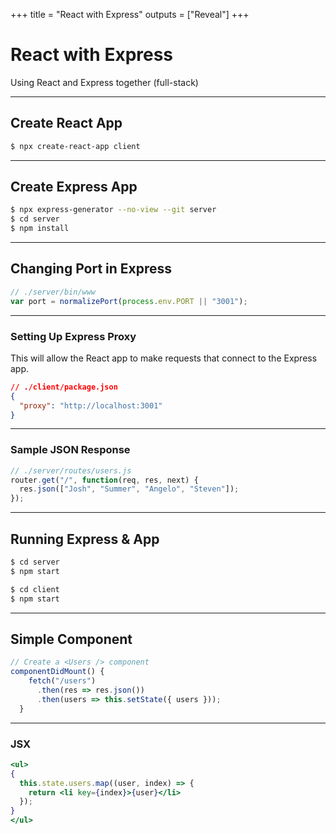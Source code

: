+++
title = "React with Express"
outputs = ["Reveal"]
+++

# React with Express

Using React and Express together (full-stack)

---

## Create React App

```sh
$ npx create-react-app client
```

---

## Create Express App

```sh
$ npx express-generator --no-view --git server
$ cd server
$ npm install
```

---

## Changing Port in Express

```js
// ./server/bin/www
var port = normalizePort(process.env.PORT || "3001");
```

---

### Setting Up Express Proxy

This will allow the React app to make requests that connect to the Express app.

```json
// ./client/package.json
{
  "proxy": "http://localhost:3001"
}
```

---

### Sample JSON Response

```js
// ./server/routes/users.js
router.get("/", function(req, res, next) {
  res.json(["Josh", "Summer", "Angelo", "Steven"]);
});
```

---

## Running Express & App

```sh
$ cd server
$ npm start
```

```sh
$ cd client
$ npm start
```

---

## Simple Component

```js
// Create a <Users /> component
componentDidMount() {
    fetch("/users")
      .then(res => res.json())
      .then(users => this.setState({ users }));
  }
```

---

### JSX

```jsx
<ul>
{
  this.state.users.map((user, index) => {
    return <li key={index}>{user}</li>
  });
}
</ul>
```
